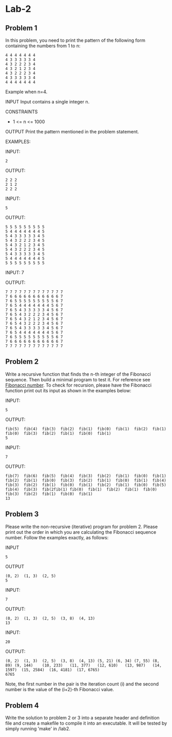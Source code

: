 # Lab-2

## Problem 1

In this problem, you need to print the pattern of the following form containing the numbers from 1 to n:
```
4 4 4 4 4 4 4
4 3 3 3 3 3 4
4 3 2 2 2 3 4
4 3 2 1 2 3 4
4 3 2 2 2 3 4
4 3 3 3 3 3 4
4 4 4 4 4 4 4
```
Example when n=4.

INPUT
Input contains a single integer n.

CONSTRAINTS
* 1 <= n <= 1000

OUTPUT
Print the pattern mentioned in the problem statement.

EXAMPLES:

INPUT:
```
2
```

OUTPUT:
```
2 2 2
2 1 2
2 2 2
```

INPUT:
```
5
```

OUTPUT:
```
5 5 5 5 5 5 5 5 5
5 4 4 4 4 4 4 4 5
5 4 3 3 3 3 3 4 5
5 4 3 2 2 2 3 4 5
5 4 3 2 1 2 3 4 5
5 4 3 2 2 2 3 4 5
5 4 3 3 3 3 3 4 5
5 4 4 4 4 4 4 4 5
5 5 5 5 5 5 5 5 5
```

INPUT:
7

OUTPUT:
```
7 7 7 7 7 7 7 7 7 7 7 7 7
7 6 6 6 6 6 6 6 6 6 6 6 7
7 6 5 5 5 5 5 5 5 5 5 6 7
7 6 5 4 4 4 4 4 4 4 5 6 7
7 6 5 4 3 3 3 3 3 4 5 6 7
7 6 5 4 3 2 2 2 3 4 5 6 7
7 6 5 4 3 2 1 2 3 4 5 6 7
7 6 5 4 3 2 2 2 3 4 5 6 7
7 6 5 4 3 3 3 3 3 4 5 6 7
7 6 5 4 4 4 4 4 4 4 5 6 7
7 6 5 5 5 5 5 5 5 5 5 6 7
7 6 6 6 6 6 6 6 6 6 6 6 7
7 7 7 7 7 7 7 7 7 7 7 7 7
```


## Problem 2
Write a recursive function that finds the n-th integer of the Fibonacci sequence. Then build a minimal program to test it. For reference see [Fibonacci number](https://en.wikipedia.org/wiki/Fibonacci_number).  To check for recursion, please have the Fibonacci function print out its input as shown in the examples below:

INPUT:
```
5
```

OUTPUT:
```
fib(5)	fib(4)	fib(3)	fib(2)	fib(1)	fib(0)	fib(1)	fib(2)	fib(1)	fib(0)	fib(3)	fib(2)	fib(1)	fib(0)	fib(1)	
5
```

INPUT:
```
7
```

OUTPUT:
```
fib(7)	fib(6)	fib(5)	fib(4)	fib(3)	fib(2)	fib(1)	fib(0)	fib(1)	fib(2)	fib(1)	fib(0)	fib(3)	fib(2)	fib(1)	fib(0)	fib(1)	fib(4)	fib(3)	fib(2)	fib(1)	fib(0)	fib(1)	fib(2)	fib(1)	fib(0)	fib(5)	fib(4)	fib(3)	fib(2fib(1)	fib(0)	fib(1)	fib(2)	fib(1)	fib(0)	fib(3)	fib(2)	fib(1)	fib(0)	fib(1)	
13
```




## Problem 3

Please write the non-recursive (iterative) program for problem 2.  Please print out the order in which you are calculating the Fibonacci sequence number.  Follow the examples exactly, as follows:

INPUT
```
5
```

OUTPUT
```
(0, 2)	(1, 3)	(2, 5)	
5
```

INPUT:
```
7
```

OUTPUT:
```
(0, 2)	(1, 3)	(2, 5)	(3, 8)	(4, 13)	
13
```

INPUT:
```
20
```

OUTPUT:
```
(0, 2)	(1, 3)	(2, 5)	(3, 8)	(4, 13)	(5, 21)	(6, 34)	(7, 55)	(8, 89)	(9, 144)	(10, 233)	(11, 377)	(12, 610)	(13, 987)	(14, 1597)	(15, 2584)	(16, 4181)	(17, 6765)	
6765
```

Note, the first number in the pair is the iteration count (i) and the second number is the value of the (i+2)-th Fibonacci value.


## Problem 4

Write the solution to problem 2 or 3 into a separate header and definition file and create a makefile to compile it into an executable.  It will be tested by simply running 'make' in <you-drop-box-dir>/lab2.

